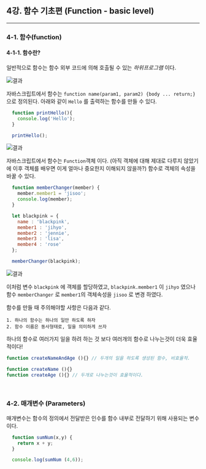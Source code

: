 ## 4강. 함수 기초편 (Function - basic level)

---

### 4-1. 함수(function)

  #### 4-1-1. 함수란?

  일반적으로 함수는 함수 외부 코드에 의해 호출될 수 있는 _하위프로그램_ 이다.

  ![결과](./jsimages/4강/1.png)

  자바스크립트에서 함수는 `function name(param1, param2) {body ... return;}` 으로 정의된다. 아래와 같이 `Hello` 를 출력하는 함수를 만들 수 있다.

  ``` javascript
    function printHello(){
      console.log('Hello');
    }

    printHello();

  ```
  ![결과](./jsimages/4강/2.png)

  자바스크립트에서 함수는 `Function`객체 이다. (아직 객체에 대해 제대로 다루지 않았기에 이후 객체를 배우면 이게 얼마나 중요한지 이해되지 않을까?) 함수로 객체의 속성을 바꿀 수 있다.

  ``` javascript
    function memberChanger(member) {
      member.member1 = 'jisoo';
      console.log(member);
    }

    let blackpink = {
      name : 'blackpink',
      member1 : 'jihyo',
      member2 : 'jennie',
      member3 : 'lisa',
      member4 : 'rose'
    };

    memberChanger(blackpink);
  ```
  ![결과](./jsimages/4강/3.png)

  이처럼 변수 `blackpink` 에 객체를 할당하였고, `blackpink.member1` 이 `jihyo` 였으나 함수 `memberChanger` 로 `member1`의 객체속성을 `jisoo` 로 변경 하였다.

  함수를 만들 때 주의해야할 사항은 다음과 같다.

    1. 하나의 함수는 하나의 일만 하도록 하자
    2. 함수 이름은 동사형태로, 일을 의미하게 쓰자

  하나의 함수로 여러가지 일을 하려 하는 것 보다 여러개의 함수로 나누는것이 더욱 효율적이다!

  ``` javascript
  function createNameAndAge (){} // 두개의 일을 하도록 생성된 함수, 비효율적.

  function createName (){}
  function createAge (){} // 두개로 나누는것이 효율적이다.
  ```

<br>

### 4-2. 매개변수 (Parameters)

  매개변수는 함수의 정의에서 전달받은 인수를 함수 내부로 전달하기 위해 사용되는 변수이다.

  ``` javascript
    function sumNum(x,y) {
      return x + y;
    }

    console.log(sumNum (4,6));
  ```
